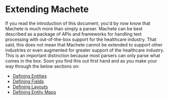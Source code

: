 # Extending Machete

If you read the introduction of this document, you'd by now know that Machete is much more than simply a parser. Machete can be best described as a package of APIs and frameworks for handling text processing with out-of-the-box support for the healthcare industry. That said, this does not mean that Machete cannot be extended to support other industries or even augmented for greater support of the healthcare industry. This is an important distinction because most parsers can only parse what comes in the box. Soon you find this out first hand and as you make your way through the below sections on:

* [Defining Entities](/extending-machete/defining-entities.md)
* [Defining Fields](/extending-machete/defining-fields.md)
* [Defining Layouts](/extending-machete/defining-layouts.md)
* [Defining Entity Maps](/extending-machete/defining-entity-maps.md)



